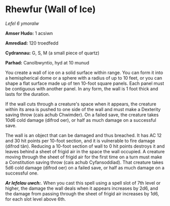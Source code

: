 # Rhewfur (Wall of Ice)

*Lefel 6 ymoralw*

**Amser Hudo:** 1 acsiwn

**Amrediad:** 120 troedfedd

**Cydrannau:** G, S, M (a small piece of quartz)

**Parhad:** Canolbwyntio, hyd at 10  munud

You create a wall of ice on a solid surface within range. You can form it into a hemispherical dome or a sphere with a radius of up to 10 feet, or you can shape a flat surface made up of ten 10-foot square panels. Each panel must be contiguous with another panel. In any form, the wall is 1 foot thick and lasts for the duration.

If the wall cuts through a creature's space when it appears, the creature within its area is pushed to one side of the wall and must make a Dexterity saving throw (cais achub Chwimder). On a failed save, the creature takes 10d6 cold damage (difrod oer), or half as much damage on a successful save.

The wall is an object that can be damaged and thus breached. It has AC 12 and 30 hit points per 10-foot section, and it is vulnerable to fire damage (difrod tân). Reducing a 10-foot section of wall to 0 hit points destroys it and leaves behind a sheet of frigid air in the space the wall occupied. A creature moving through the sheet of frigid air for the first time on a turn must make a Constitution saving throw (cais achub Cyfansoddiad). That creature takes 5d6 cold damage (difrod oer) on a failed save, or half as much damage on a successful one.

***Ar lefelau uwch:***. When you cast this spell using a spell slot of 7th level or higher, the damage the wall deals when it appears increases by 2d6, and the damage from passing through the sheet of frigid air increases by 1d6, for each slot level above 6th.